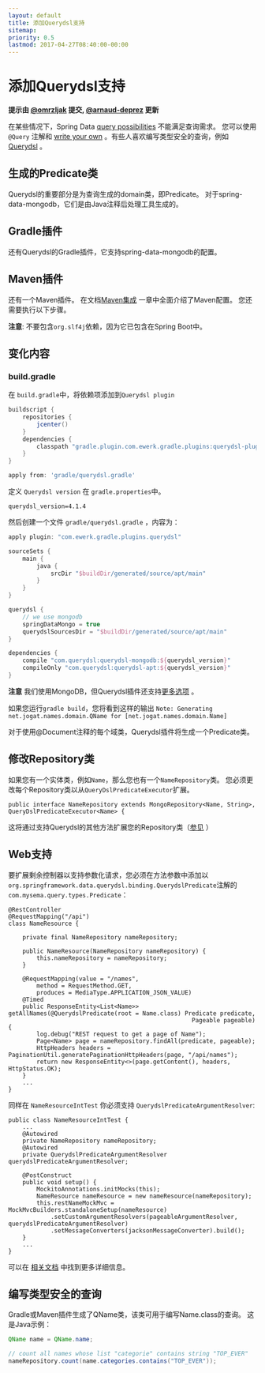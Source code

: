 ```yaml
---
layout: default
title: 添加Querydsl支持
sitemap:
priority: 0.5
lastmod: 2017-04-27T08:40:00-00:00
---
```


# 添加Querydsl支持

__提示由 [@omrzljak](https://github.com/omrzljak) 提交, [@arnaud-deprez](https://github.com/arnaud-deprez) 更新__

在某些情况下，Spring Data [query possibilities](http://docs.spring.io/spring-data/mongodb/docs/current/reference/html/#mongodb.repositories.queries) 不能满足查询需求。 您可以使用 `@Query` 注解和 [write your own](http://docs.spring.io/spring-data/mongodb/docs/current/reference/html/#mongodb.repositories.queries.json-based) 。有些人喜欢编写类型安全的查询，例如 [Querydsl](http://www.Querydsl.com/) 。

## 生成的Predicate类

Querydsl的重要部分是为查询生成的domain类，即Predicate。 对于spring-data-mongodb，它们是由Java注释后处理工具生成的。

## Gradle插件

还有Querydsl的Gradle插件，它支持spring-data-mongodb的配置。

## Maven插件

还有一个Maven插件。 在文档[Maven集成](http://www.querydsl.com/static/querydsl/latest/reference/html/ch02.html#d0e132) 一章中全面介绍了Maven配置。 您还需要执行以下步骤。

**注意**: 不要包含`org.slf4j`依赖，因为它已包含在Spring Boot中。

## 变化内容

### build.gradle

在 `build.gradle`中，将依赖项添加到`Querydsl plugin`

```groovy
buildscript {
    repositories {
        jcenter()
    }
    dependencies {
        classpath "gradle.plugin.com.ewerk.gradle.plugins:querydsl-plugin:1.0.9"
    }
}

apply from: 'gradle/querydsl.gradle'
```
定义 `Querydsl version` 在 `gradle.properties`中。

```properties
querydsl_version=4.1.4
```

然后创建一个文件 `gradle/querydsl.gradle` ，内容为：

```groovy
apply plugin: "com.ewerk.gradle.plugins.querydsl"

sourceSets {
    main {
        java {
            srcDir "$buildDir/generated/source/apt/main"
        }
    }
}

querydsl {
    // we use mongodb
    springDataMongo = true
    querydslSourcesDir = "$buildDir/generated/source/apt/main"
}

dependencies {
    compile "com.querydsl:querydsl-mongodb:${querydsl_version}"
    compileOnly "com.querydsl:querydsl-apt:${querydsl_version}"
}
```

__注意__ 我们使用MongoDB，但Querydsl插件还支持[更多选项](https://github.com/ewerk/gradle-plugins/tree/master/Querydsl-plugin) 。

如果您运行`gradle build`，您将看到这样的输出
`Note: Generating net.jogat.names.domain.QName for [net.jogat.names.domain.Name]`

对于使用@Document注释的每个域类，Querydsl插件将生成一个Predicate类。

## 修改Repository类

如果您有一个实体类，例如`Name`，那么您也有一个`NameRepository`类。 您必须更改每个Repository类以从`QueryDslPredicateExecutor`扩展。

    public interface NameRepository extends MongoRepository<Name, String>, QueryDslPredicateExecutor<Name> {

这将通过支持Querydsl的其他方法扩展您的Repository类（[参见](http://docs.spring.io/spring-data/mongodb/docs/current/reference/html/#mongodb.repositories.queries.type-safe) ）

## Web支持

要扩展剩余控制器以支持参数化请求，您必须在方法参数中添加以`org.springframework.data.querydsl.binding.QuerydslPredicate`注解的`com.mysema.query.types.Predicate`：

    @RestController
    @RequestMapping("/api")
    class NameResource {

        private final NameRepository nameRepository;
        
        public NameResource(NameRepository nameRepository) {
            this.nameRepository = nameRepository;
        }

        @RequestMapping(value = "/names",
            method = RequestMethod.GET,
            produces = MediaType.APPLICATION_JSON_VALUE)
        @Timed
        public ResponseEntity<List<Name>> getAllNames(@QuerydslPredicate(root = Name.class) Predicate predicate,
                                                        Pageable pageable) {
            log.debug("REST request to get a page of Name");
            Page<Name> page = nameRepository.findAll(predicate, pageable);
            HttpHeaders headers = PaginationUtil.generatePaginationHttpHeaders(page, "/api/names");
            return new ResponseEntity<>(page.getContent(), headers, HttpStatus.OK);
        }
        ...
    }

同样在 `NameResourceIntTest` 你必须支持 `QuerydslPredicateArgumentResolver`:

    public class NameResourceIntTest {
        ...
        @Autowired
        private NameRepository nameRepository;
        @Autowired
        private QuerydslPredicateArgumentResolver querydslPredicateArgumentResolver;

        @PostConstruct
        public void setup() {
            MockitoAnnotations.initMocks(this);
            NameResource nameResource = new nameResource(nameRepository);
            this.restNameMockMvc = MockMvcBuilders.standaloneSetup(nameResource)
                .setCustomArgumentResolvers(pageableArgumentResolver, querydslPredicateArgumentResolver)
                .setMessageConverters(jacksonMessageConverter).build();
        }
        ...
    }

可以在 [相关文档](http://docs.spring.io/spring-data/mongodb/docs/current/reference/html/#core.web.type-safe) 中找到更多详细信息。

## 编写类型安全的查询

Gradle或Maven插件生成了QName类，该类可用于编写Name.class的查询。 这是Java示例：

```java
QName name = QName.name;

// count all names whose list "categorie" contains string "TOP_EVER"
nameRepository.count(name.categories.contains("TOP_EVER"));
```
